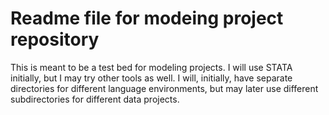 # Readme file for modeing project repository

This is meant to be a test bed for modeling projects. I will use STATA initially, but I may try other tools as well.
I will, initially, have separate directories for different language environments, but may later use different subdirectories
for different data projects.
